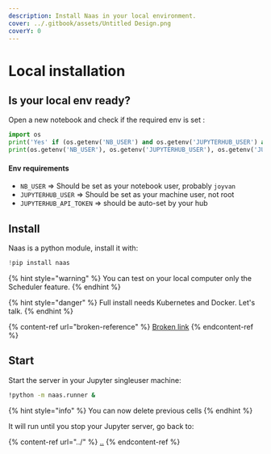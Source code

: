 ```yaml
---
description: Install Naas in your local environment.
cover: ../.gitbook/assets/Untitled Design.png
coverY: 0
---
```


# Local installation

## Is your local env ready?

Open a new notebook and check if the required env is set :

```python
import os
print('Yes' if (os.getenv('NB_USER') and os.getenv('JUPYTERHUB_USER') and os.getenv('JUPYTERHUB_API_TOKEN')) else 'No')
print(os.getenv('NB_USER'), os.getenv('JUPYTERHUB_USER'), os.getenv('JUPYTERHUB_API_TOKEN'))
```

#### Env requirements

* `NB_USER` => Should be set as your notebook user, probably `joyvan`
* `JUPYTERHUB_USER` => Should be set as your machine user, not root
* `JUPYTERHUB_API_TOKEN` => should be auto-set by your hub

## Install

Naas is a python module, install it with:

```python
!pip install naas
```

{% hint style="warning" %}
You can test on your local computer only the Scheduler feature.
{% endhint %}

{% hint style="danger" %}
Full install needs Kubernetes and Docker. Let's talk.
{% endhint %}

{% content-ref url="broken-reference" %}
[Broken link](broken-reference)
{% endcontent-ref %}

## Start

Start the server in your Jupyter singleuser machine:&#x20;

```bash
!python -m naas.runner &
```

{% hint style="info" %}
You can now delete previous cells
{% endhint %}

It will run until you stop your Jupyter server, go back to:

{% content-ref url="../" %}
[..](../)
{% endcontent-ref %}

